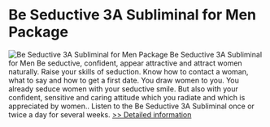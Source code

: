 # Be Seductive 3A Subliminal for Men Package
![Be Seductive 3A Subliminal for Men Package](https://mycommerce.akamaized.net/api/pimages/P300648638/BIG/300648638.JPG)
Be Seductive 3A Subliminal for Men
Be seductive, confident, appear attractive and attract women naturally. Raise your skills of seduction. Know how to contact a woman, what to say and how to get a first date. You draw women to you. You already seduce women with your seductive smile. But also with your confident, sensitive and caring attitude which you radiate and which is appreciated by women.. Listen to the Be Seductive 3A Subliminal once or twice a day for several weeks.
[>> Detailed information](https://secure.shareit.com/shareit/product.html?productid=300648638&affiliateid=200057808)